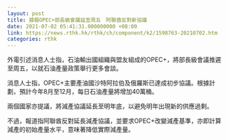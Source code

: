 ```yaml
---
layout: post
title: 據報OPEC+部長級會議延至周五　阿聯酋反對新協議
date: 2021-07-02 05:41:31.000000000 +08:00
link: https://news.rthk.hk/rthk/ch/component/k2/1598763-20210702.htm
categories: rthk
---
```


外電引述消息人士指，石油輸出國組織與盟友組成的OPEC+，將部長級會議推遲至周五，以就石油產量政策舉行更多會談。

消息人士指，OPEC+主要產油國沙特阿拉伯及俄羅斯已達成初步協議。根據計劃，預計今年8月至12月，每日石油產量將增加40萬桶。

兩個國家亦提議，將減產協議延長至明年底，以避免明年出現新的供應過剩。

不過，報道指阿聯酋反對延長減產協議，並要求OPEC+改變減產基準，亦即計算減產的初始產量水平，意味著降低實際減產量。
